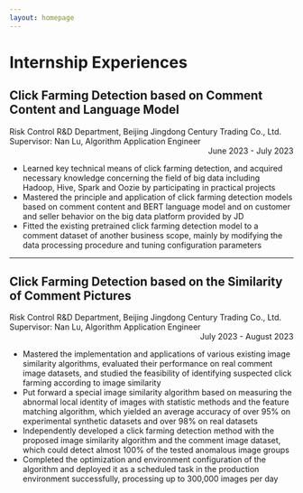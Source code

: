 ```yaml
---
layout: homepage
---
```


# Internship Experiences

## Click Farming Detection based on Comment Content and Language Model
<p>
    <div>
        Risk Control R&D Department, Beijing Jingdong Century Trading Co., Ltd.
        <br />
        Supervisor: Nan Lu, Algorithm Application Engineer
        <div style="text-align: right;">June 2023 - July 2023</div>
    </div>
</p>

- Learned key technical means of click farming detection, and acquired necessary knowledge concerning the field of big data including Hadoop, Hive, Spark and Oozie by participating in practical projects
- Mastered the principle and application of click farming detection models based on comment content and BERT language model and on customer and seller behavior on the big data platform provided by JD
- Fitted the existing pretrained click farming detection model to a comment dataset of another business scope, mainly by modifying the data processing procedure and tuning configuration parameters

---

## Click Farming Detection based on the Similarity of Comment Pictures
<p>
    <div>
        Risk Control R&D Department, Beijing Jingdong Century Trading Co., Ltd.
        <br />
        Supervisor: Nan Lu, Algorithm Application Engineer  
        <div style="text-align: right;">July 2023 - August 2023</div>
    </div>
</p>

- Mastered the implementation and applications of various existing image similarity algorithms, evaluated their performance on real comment image datasets, and studied the feasibility of identifying suspected click farming according to image similarity
- Put forward a special image similarity algorithm based on measuring the abnormal local identity of images with statistic methods and the feature matching algorithm, which yielded an average accuracy of over 95% on experimental synthetic datasets and over 98% on real datasets
- Independently developed a click farming detection method with the proposed image similarity algorithm and the comment image dataset, which could detect almost 100% of the tested anomalous image groups
- Completed the optimization and environment configuration of the algorithm and deployed it as a scheduled task in the production environment successfully, processing up to 300,000 images per day
